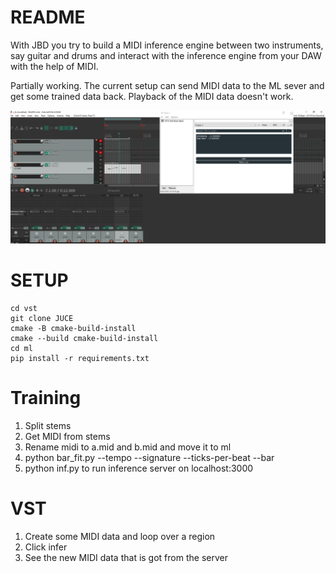 README
======

With JBD you try to build a MIDI inference engine between two instruments, say guitar and drums and interact with the inference engine from your DAW with the help of MIDI.

Partially working. The current setup can send MIDI data to the ML sever and get some trained data back.
Playback of the MIDI data doesn't work.


![Screenshot](https://github.com/xyzzyapps/Jbd/blob/main/Screenshot.png?raw=true)



SETUP
=====

```
cd vst
git clone JUCE
cmake -B cmake-build-install 
cmake --build cmake-build-install 
cd ml
pip install -r requirements.txt
```

Training
========

1. Split stems
2. Get MIDI from stems
3. Rename midi to a.mid and b.mid and move it to ml
4. python bar_fit.py --tempo --signature --ticks-per-beat --bar
5. python inf.py to run inference server on localhost:3000


VST
===

1. Create some MIDI data and loop over a region
2. Click infer
3. See the new MIDI data that is got from the server



